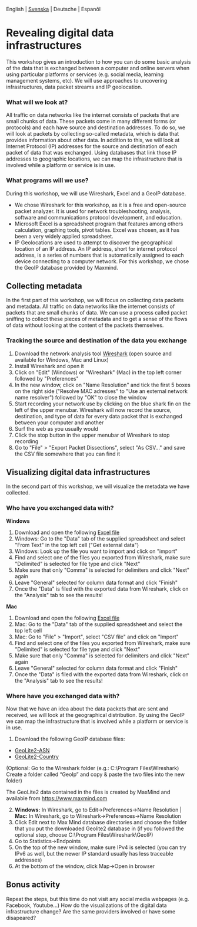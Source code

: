 English | [Svenska](/sv.md) | Deutsche | Espanõl

# Revealing digital data infrastructures
This workshop gives an introduction to how you can do some basic analysis of the data that is exchanged between a computer and online servers when using particular platforms or services (e.g. social media, learning management systems, etc). We will use approaches to uncovering infrastructures, data packet streams and IP geolocation.

### What will we look at?
All traffic on data networks like the internet consists of packets that are small chunks of data. These packets come in many different forms (or protocols) and each have source and destination addresses. To do so, we will look at packets by collecting so-called metadata, which is data that provides information about other data.
In addition to this, we will look at Internet Protocol (IP) addresses for the source and destination of each packet of data that was exchanged. Using databases that link those IP addresses to geographic locations, we can map the infrastructure that is involved while a platform or service is in use.

### What programs will we use?
During this workshop, we will use Wireshark, Excel and a GeoIP database. 
- We chose Wireshark for this workshop, as it is a free and open-source packet analyzer. It is used for network troubleshooting, analysis, software and communications protocol development, and education.
- Microsoft Excel is a spreadsheet program that features among others calculation, graphing tools, pivot tables. Excel was chosen, as it has been a very widely applied spreadsheet. 
- IP Geolocations are used to attempt to discover the geographical location of an IP address. An IP address, short for internet protocol address, is a series of numbers that is automatically assigned to each device connecting to a computer network. For this workshop, we chose the GeoIP database provided by Maxmind.

## Collecting metadata
In the first part of this workshop, we will focus on collecting data packets and metadata. 
All traffic on data networks like the internet consists of packets that are small chunks of data. We can use a process called packet sniffing to collect these pieces of metadata and to get a sense of the flows of data without looking at the content of the packets themselves.

### Tracking the source and destination of the data you exchange
1. Download the network analysis tool [Wireshark](https://www.wireshark.org) (open source and available for Windows, Mac and Linux)
2. Install Wireshark and open it
3. Click on "Edit" (Windows) or "Wireshark" (Mac) in the top left corner followed by "Preferences"
4. In the new window, click on "Name Resolution" and tick the first 5 boxes on the right side ("Resolve MAC adresses" to "Use an external network name resolver") followed by "OK" to close the window
5. Start recording your network use by clicking on the blue shark fin on the left of the upper menubar. Wireshark will now record the source, destination, and type of data for every data packet that is exchanged between your computer and another
6. Surf the web as you usually would
7. Click the stop button in the upper menubar of Wireshark to stop recording
8. Go to "File" > "Export Packet Dissections", select "As CSV..." and save the CSV file somewhere that you can find it

## Visualizing digital data infrastructures
In the second part of this workshop, we will visualize the metadata we have collected.

### Who have you exchanged data with?
**Windows**
1. Download and open the following <a href="/revealing_digital_infrastructure201103.xlsx" download="download">Excel file</a>
2. Windows: Go to the "Data" tab of the supplied spreadsheet and select "From Text" in the top left cell ("Get external data") 
3. Windows: Look up the file you want to import and click on "import"
4. Find and select one of the files you exported from Wireshark, make sure "Delimited" is selected for file type and click "Next"
5. Make sure that only "Comma" is selected for delimiters and click "Next" again
6. Leave "General" selected for column data format and click "Finish"
7. Once the "Data" is filed with the exported data from Wireshark, click on the "Analysis" tab to see the results!

**Mac**
1. Download and open the following <a href="/revealing_digital_infrastructure201103.xlsx" download="download">Excel file</a>
2. Mac: Go to the "Data" tab of the supplied spreadsheet and select the top left cell
3. Mac: Go to "File"  > "Import", select "CSV file" and click on "Import"
4. Find and select one of the files you exported from Wireshark, make sure "Delimited" is selected for file type and click "Next"
5. Make sure that only "Comma" is selected for delimiters and click "Next" again
6. Leave "General" selected for column data format and click "Finish"
7. Once the "Data" is filed with the exported data from Wireshark, click on the "Analysis" tab to see the results!

### Where have you exchanged data with?
Now that we have an idea about the data packets that are sent and received, we will look at the geographical distribution. By using the GeoIP we can map the infrastructure that is involved while a platform or service is in use.

1.	Download the following GeoIP database files: 
-  <a href="/GeoLite2-ASN.mmdb" download="download">GeoLite2-ASN</a>
-  <a href="/GeoLite2-Country.mmdb" download="download">GeoLite2-Country</a>

(Optional: Go to the Wireshark folder (e.g.: C:\Program Files\Wireshark) Create a folder called “GeoIp” and copy & paste the two files into the new folder)

The GeoLite2 data contained in the files is created by MaxMind and available from <a href="https://www.maxmind.com">https://www.maxmind.com</a>

2.	**Windows:** In Wireshark, go to Edit→Preferences→Name Resolution | **Mac:** In Wireshark, go to Wireshark→Preferences→Name Resolution
3.	Click Edit next to Max Mind database directories and choose the folder that you put the downloaded Geolite2 database in (if you followed the optional step, choose C:\Program Files\Wireshark\GeoIP) 
4.	Go to Statistics→Endpoints  
5.	On the top of the new window, make sure IPv4 is selected (you can try IPv6 as well, but the newer IP standard usually has less traceable addresses)  
6.	At the bottom of the window, click Map→Open in browser

## Bonus activity
Repeat the steps, but this time do not visit any social media webpages (e.g. Facebook, Youtube…)
How do the visualizations of the digital data infrastructure change? Are the same providers involved or have some disapeared?

